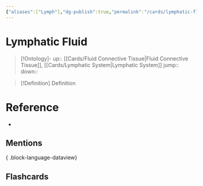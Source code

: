 ```yaml
---
{"aliases":["Lymph"],"dg-publish":true,"permalink":"/cards/lymphatic-fluid/","dgPassFrontmatter":true}
---
```


# Lymphatic Fluid

> [!Ontology]-
> up:: [[Cards/Fluid Connective Tissue\|Fluid Connective Tissue]], [[Cards/Lymphatic System\|Lymphatic System]]
> jump::
> down:: 

> [!Definition] Definition

# Reference

- 

## Mentions


{ .block-language-dataview}

## Flashcards